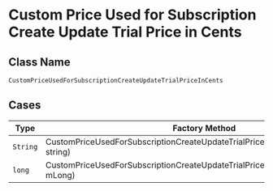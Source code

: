 
# Custom Price Used for Subscription Create Update Trial Price in Cents

## Class Name

`CustomPriceUsedForSubscriptionCreateUpdateTrialPriceInCents`

## Cases

| Type | Factory Method |
|  --- | --- |
| `String` | CustomPriceUsedForSubscriptionCreateUpdateTrialPriceInCents.fromString(String string) |
| `long` | CustomPriceUsedForSubscriptionCreateUpdateTrialPriceInCents.fromLong(long mLong) |

